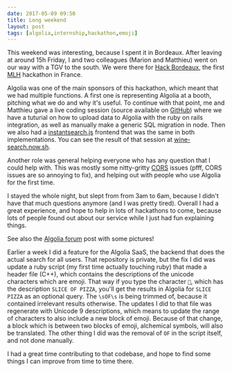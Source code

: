 ```yaml
---
date: 2017-05-09 09:50
title: Long weekend
layout: post
tags: [algolia,internship,hackathon,emoji]
---
```

This weekend was interesting, because I spent it in Bordeaux. After leaving at around 15h Friday, I and two colleagues (Marion and Matthieu) went on our way with a TGV to the south. We were there for [Hack Bordeaux](http://hackbordeaux.com), the first [MLH](https://mlh.io) hackathon in France.

Algolia was one of the main sponsors of this hackathon, which meant that we had multiple functions. A first one is representing Algolia at a booth, pitching what we do and why it's useful. To continue with that point, me and Matthieu gave a live coding session (source available on [GitHub](https://github.com/algolia/hack-bdx)) where we have a tuturial on how to upload data to Algolia with the ruby on rails integration, as well as manually make a generic SQL migration in node. Then we also had a [instantsearch.js](http://community.algolia.com/instantsearch.js) frontend that was the same in both implementations. You can see the result of that session at [wine-search.now.sh](https://wine-search.now.sh).

Another role was general helping everyone who has any question that I could help with. This was mostly some nitty-gritty [CORS](https://www.google.be/search?client=safari&rls=en&q=cors&ie=UTF-8&oe=UTF-8&gfe_rd=cr&ei=_1F7WNi_B_HG8AfY24HQDw) issues (pfff, CORS issues are so annoying to fix), and helping out with people who use Algolia for the first time. 

I stayed the whole night, but slept from from 3am to 6am, because I didn't have that much questions anymore (and I was pretty tired). Overall I had a great experience, and hope to help in lots of hackathons to come, because lots of people found out about our service while I just had fun explaining things.

See also the [Algolia forum](https://discourse.algolia.com/t/hack-bordeaux-recap/1291) post with some pictures!

Earlier a week I did a feature for the Algolia SaaS, the backend that does the actual search for all users. That repository is private, but the fix I did was update a ruby script (my first time actually touching ruby) that made a header file (C++), which contains the descriptions of the unicode characters which are emoji. That way if you type the character `🍕`, which has the description `SLICE OF PIZZA`, you'll get the results in Algolia for `SLICE PIZZA` as an optional query. The `\sOF\s` is being trimmed of, because it contained irrelevant results otherwise. The updates I did to that file was regenerate with Unicode 9 descriptions, which means to update the range of characters to also include a new block of emoji. Because of that change, a block which is between two blocks of emoji, alchemical symbols, will also be translated. The other thing I did was the removal of `OF` in the script itself, and not done manually.

I had a great time contributing to that codebase, and hope to find some things I can improve from time to time there.
